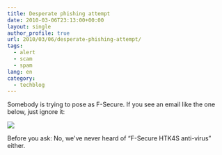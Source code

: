 ```yaml
---
title: Desperate phishing attempt
date: 2010-03-06T23:13:00+00:00
layout: single
author_profile: true
url: 2010/03/06/desperate-phishing-attempt/
tags:
  - alert
  - scam
  - spam
lang: en
category: 
  - techblog
---
```

Somebody is trying to pose as F-Secure. If you see an email like the one below, just ignore it:

[![](http://1.bp.blogspot.com/_vaUVXcmC3OI/S5LaM09RpII/AAAAAAAABME/5wcORdkDdfY/s640/f-secure.JPG)](http://1.bp.blogspot.com/_vaUVXcmC3OI/S5LaM09RpII/AAAAAAAABME/5wcORdkDdfY/s1600-h/f-secure.JPG)

Before you ask: No, we've never heard of “F-Secure HTK4S anti-virus” either.